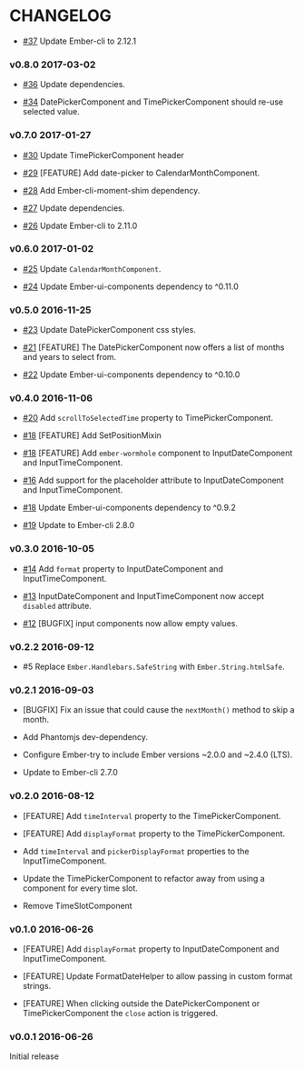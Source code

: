# CHANGELOG

* [#37](https://github.com/lozjackson/ember-time-tools/pull/37) Update Ember-cli to 2.12.1

### v0.8.0 2017-03-02

* [#36](https://github.com/lozjackson/ember-time-tools/pull/36) Update dependencies.

* [#34](https://github.com/lozjackson/ember-time-tools/pull/34) DatePickerComponent and TimePickerComponent should re-use selected value.




### v0.7.0 2017-01-27

* [#30](https://github.com/lozjackson/ember-time-tools/pull/30) Update TimePickerComponent header

* [#29](https://github.com/lozjackson/ember-time-tools/pull/29) [FEATURE] Add date-picker to CalendarMonthComponent.

* [#28](https://github.com/lozjackson/ember-time-tools/pull/28) Add Ember-cli-moment-shim dependency.

* [#27](https://github.com/lozjackson/ember-time-tools/pull/27) Update dependencies.

* [#26](https://github.com/lozjackson/ember-time-tools/pull/26) Update Ember-cli to 2.11.0




### v0.6.0 2017-01-02

* [#25](https://github.com/lozjackson/ember-time-tools/pull/25) Update `CalendarMonthComponent`.

* [#24](https://github.com/lozjackson/ember-time-tools/pull/24) Update Ember-ui-components dependency to ^0.11.0




### v0.5.0 2016-11-25

* [#23](https://github.com/lozjackson/ember-time-tools/pull/23) Update DatePickerComponent css styles.

* [#21](https://github.com/lozjackson/ember-time-tools/pull/21) [FEATURE] The DatePickerComponent now offers a list of months and years to select from.

* [#22](https://github.com/lozjackson/ember-time-tools/pull/22) Update Ember-ui-components dependency to ^0.10.0




### v0.4.0 2016-11-06

* [#20](https://github.com/lozjackson/ember-time-tools/pull/20) Add `scrollToSelectedTime` property to TimePickerComponent.

* [#18](https://github.com/lozjackson/ember-time-tools/pull/18) [FEATURE] Add SetPositionMixin

* [#18](https://github.com/lozjackson/ember-time-tools/pull/18) [FEATURE] Add `ember-wormhole` component to InputDateComponent and InputTimeComponent.

* [#16](https://github.com/lozjackson/ember-time-tools/pull/16) Add support for the placeholder attribute to InputDateComponent and InputTimeComponent.

* [#18](https://github.com/lozjackson/ember-time-tools/pull/18) Update Ember-ui-components dependency to ^0.9.2

* [#19](https://github.com/lozjackson/ember-time-tools/pull/19) Update to Ember-cli 2.8.0




### v0.3.0 2016-10-05

* [#14](https://github.com/lozjackson/ember-time-tools/pull/14) Add `format` property to InputDateComponent and InputTimeComponent.

* [#13](https://github.com/lozjackson/ember-time-tools/pull/13) InputDateComponent and InputTimeComponent now accept `disabled` attribute.

* [#12](https://github.com/lozjackson/ember-time-tools/pull/12) [BUGFIX] input components now allow empty values.




### v0.2.2 2016-09-12

* #5 Replace `Ember.Handlebars.SafeString` with `Ember.String.htmlSafe`.




### v0.2.1 2016-09-03

* [BUGFIX] Fix an issue that could cause the `nextMonth()` method to skip a month.

* Add Phantomjs dev-dependency.

* Configure Ember-try to include Ember versions ~2.0.0 and ~2.4.0 (LTS).

* Update to Ember-cli 2.7.0




### v0.2.0 2016-08-12

* [FEATURE] Add `timeInterval` property to the TimePickerComponent.

* [FEATURE] Add `displayFormat` property to the TimePickerComponent.

* Add  `timeInterval` and `pickerDisplayFormat` properties to the InputTimeComponent.

* Update the TimePickerComponent to refactor away from using a component for every time slot.

* Remove TimeSlotComponent




### v0.1.0 2016-06-26

* [FEATURE] Add `displayFormat` property to InputDateComponent and InputTimeComponent.

* [FEATURE] Update FormatDateHelper to allow passing in custom format strings.

* [FEATURE] When clicking outside the DatePickerComponent or TimePickerComponent the `close` action is triggered.




### v0.0.1 2016-06-26

Initial release

